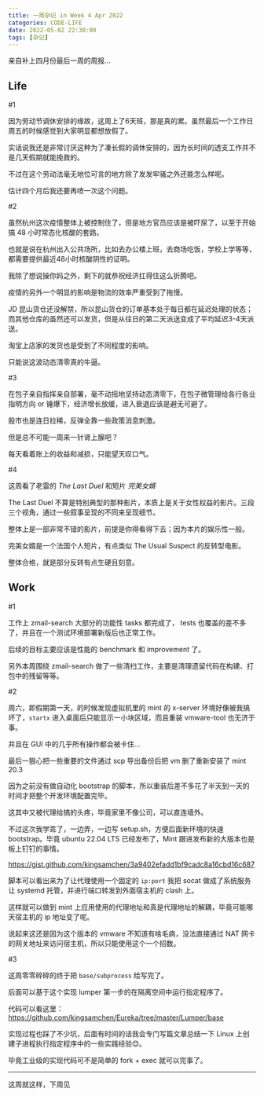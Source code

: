 ```yaml
---
title: 一周杂记 in Week 4 Apr 2022
categories: CODE-LIFE
date: 2022-05-02 22:30:00
tags: [杂记]
---
```


亲自补上四月份最后一周的周报...


## Life

\#1

因为劳动节调休安排的缘故，这周上了6天班，那是真的累。虽然最后一个工作日周五的时候感觉到大家明显都想放假了。

实话说我还是非常讨厌这种为了凑长假的调休安排的，因为长时间的透支工作并不是几天假期就能挽救的。

不过在这个劳动法毫无地位可言的地方除了发发牢骚之外还能怎么样呢。

估计四个月后我还要再喷一次这个问题。

\#2

虽然杭州这次疫情整体上被控制住了，但是地方官员应该是被吓尿了，以至于开始搞 48 小时常态化核酸的套路。

也就是说在杭州出入公共场所，比如去办公楼上班，去商场吃饭，学校上学等等，都需要提供最近48小时核酸阴性的证明。

我除了想说操你妈之外，剩下的就恭祝经济扛得住这么折腾吧。

疫情的另外一个明显的影响是物流的效率严重受到了拖慢。

JD 昆山货仓还没解禁，所以昆山货仓的订单基本处于每日都在延迟处理的状态；而其他仓库的虽然还可以发货，但是从往日的第二天派送变成了平均延迟3-4天派送。

淘宝上店家的发货也是受到了不同程度的影响。

只能说这波动态清零真的牛逼。

\#3

在包子亲自指挥亲自部署，毫不动摇地坚持动态清零下，在包子微管理给各行各业指明方向 or 锤爆下，经济增长放缓，进入衰退应该是避无可避了。

股市也是连日拉稀，反弹全靠一些政策消息刺激。

但是总不可能一周来一针肾上腺吧？

每天看着账上的收益和减损，只能望天叹口气。

\#4

这周看了老雷的 _The Last Duel_ 和短片 _完美女婿_

The Last Duel 不算是特别典型的那种影片，本质上是关于女性权益的影片。三段三个视角，通过一些叙事呈现的不同来呈现细节。

整体上是一部非常不错的影片，前提是你得看得下去；因为本片的娱乐性一般。

完美女婿是一个法国个人短片，有点类似 The Usual Suspect 的反转型电影。

整体合格，就是部分反转有点生硬且刻意。

## Work

\#1

工作上 zmail-search 大部分的功能性 tasks 都完成了， tests 也覆盖的差不多了，并且在一个测试环境部署新版后也正常工作。

后续的目标主要应该是性能的 benchmark 和 improvement 了。

另外本周围绕 zmail-search 做了一些清扫工作，主要是清理遗留代码在构建、打包中的残留等等。

\#2

周六，即假期第一天，的时候发现虚拟机里的 mint 的 x-server 环境好像被我搞坏了，`startx` 进入桌面后只能显示一小块区域，而且重装 vmware-tool 也无济于事。

并且在 GUI 中的几乎所有操作都会被卡住...

最后一狠心把一些重要的文件通过 scp 导出备份后把 vm 删了重新安装了 mint 20.3

因为之前没有做自动化 bootstrap 的脚本，所以重装后差不多花了半天到一天的时间才把整个开发环境配置完毕。

这其中又被代理给搞的头疼，毕竟家里不像公司，可以直连墙外。

不过这次我学乖了，一边弄，一边写 setup.sh，方便后面新环境的快速 bootstrap。毕竟 ubuntu 22.04 LTS 已经发布了，Mint 跟进发布新的大版本也是板上钉钉的事情。

https://gist.github.com/kingsamchen/3a9402efadd1bf9cadc8a16cbd16c687

脚本可以看出来为了让代理使用一个固定的 `ip:port` 我把 socat 做成了系统服务让 systemd 托管，并进行端口转发到外面宿主机的 clash 上。

这样就可以做到 mint 上应用使用的代理地址和真是代理地址的解耦，毕竟可能哪天宿主机的 ip 地址变了呢。

说起来这还是因为这个版本的 vmware 不知道有啥毛病，没法直接通过 NAT 网卡的网关地址来访问宿主机，所以只能使用这个一个招数。

\#3

这周零零碎碎的终于把 `base/subprocess` 给写完了。

后面可以基于这个实现 lumper 第一步的在隔离空间中运行指定程序了。

代码可以看这里：https://github.com/kingsamchen/Eureka/tree/master/Lumper/base

实现过程也踩了不少坑，后面有时间的话我会专门写篇文章总结一下 Linux 上创建子进程执行指定程序中的一些实践经验😊。

毕竟工业级的实现代码可不是简单的 fork + exec 就可以完事了。

---

这周就这样，下周见
